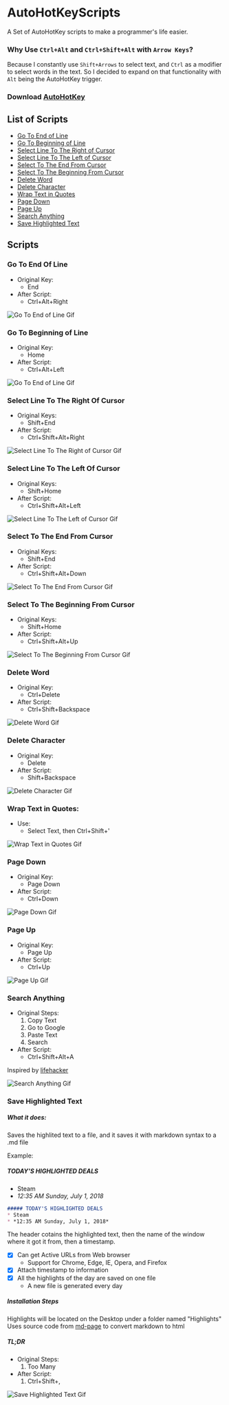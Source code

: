 # AutoHotKeyScripts

A Set of AutoHotKey scripts to make a programmer's life easier.

### Why Use `Ctrl+Alt` and `Ctrl+Shift+Alt` with `Arrow Keys`?
Because I constantly use `Shift+Arrows` to select text, and `Ctrl` as a modifier to select words in the text. So I decided to expand on that functionality with `Alt` being the AutoHotKey trigger.

### Download [AutoHotKey][AutoHotKey]

## List of Scripts
* [Go To End of Line](#go-to-end-of-line)
* [Go To Beginning of Line](#go-to-beginning-of-line)
* [Select Line To The Right of Cursor](#select-line-to-the-right-of-cursor)
* [Select Line To The Left of Cursor](#select-line-to-the-left-of-cursor)
* [Select To The End From Cursor](#select-to-the-end-from-cursor)
* [Select To The Beginning From Cursor](#select-to-the-beginning-from-cursor)
* [Delete Word](#delete-word)
* [Delete Character](#delete-character)
* [Wrap Text in Quotes](#wrap-text-in-quotes)
* [Page Down](#page-down)
* [Page Up](#page-up)
* [Search Anything](#search-anything)
* [Save Highlighted Text](#save-highlighted-text)

## Scripts
### Go To End Of Line
* Original Key:
  * End
* After Script:
  * Ctrl+Alt+Right

![Go To End of Line Gif][1]

### Go To Beginning of Line
* Original Key:
  * Home
* After Script:
  * Ctrl+Alt+Left

![Go To End of Line Gif][2]

### Select Line To The Right Of Cursor
* Original Keys:
  * Shift+End
* After Script:
  * Ctrl+Shift+Alt+Right

![Select Line To The Right of Cursor Gif][3]

### Select Line To The Left Of Cursor
* Original Keys:
  * Shift+Home
* After Script:
  * Ctrl+Shift+Alt+Left

![Select Line To The Left of Cursor Gif][4]

### Select To The End From Cursor
* Original Keys:
  * Shift+End
* After Script:
  * Ctrl+Shift+Alt+Down

![Select To The End From Cursor Gif][5]

### Select To The Beginning From Cursor
* Original Keys:
  * Shift+Home
* After Script:
  * Ctrl+Shift+Alt+Up

![Select To The Beginning From Cursor Gif][6]

### Delete Word
* Original Key:
  * Ctrl+Delete
* After Script:
  * Ctrl+Shift+Backspace

![Delete Word Gif][10]

### Delete Character
* Original Key:
  * Delete
* After Script:
  * Shift+Backspace

![Delete Character Gif][13]

### Wrap Text in Quotes:
* Use:
  * Select Text, then Ctrl+Shift+'

![Wrap Text in Quotes Gif][11]

### Page Down
* Original Key:
  * Page Down
* After Script:
  * Ctrl+Down

![Page Down Gif][8]

### Page Up
* Original Key:
  * Page Up
* After Script:
  * Ctrl+Up

![Page Up Gif][9]

### Search Anything
* Original Steps:
  1. Copy Text
  2. Go to Google
  3. Paste Text
  4. Search
* After Script:
  * Ctrl+Shift+Alt+A

Inspired by [lifehacker][lifehacker]

![Search Anything Gif][7]

### Save Highlighted Text
##### What it does:
Saves the highlited text to a file, and it saves it with markdown syntax to a .md file

Example:
##### TODAY'S HIGHLIGHTED DEALS
* Steam
* *12:35 AM Sunday, July 1, 2018*

```Markdown
##### TODAY'S HIGHLIGHTED DEALS
* Steam
* *12:35 AM Sunday, July 1, 2018*
```
The header cotains the highlighted text, then the name of the window where it got it from, then a timestamp.

- [x] Can get Active URLs from Web browser
  * Support for Chrome, Edge, IE, Opera, and Firefox
- [x] Attach timestamp to information
- [x] All the highlights of the day are saved on one file
  * A new file is generated every day

##### Installation Steps
Highlights will be located on the Desktop under a folder named "Highlights"
Uses source code from [md-page][md-page] to convert
markdown to html

##### TL;DR
* Original Steps:
  1. Too Many
* After Script:
  1. Ctrl+Shift+,

![Save Highlighted Text Gif][12]

<!-- Image Paths -->
[1]: media/GoToEndOfLine.gif
[2]: media/GoToBegginingOfLine.gif
[3]: media/SelectLineToTheRightOfCursor.gif
[4]: media/SelectLineToTheLeftOfCursor.gif
[5]: media/SelectToTheEndFromCursor.gif
[6]: media/SelectToTheBeginningFromCursor.gif
[7]: media/SearchAnything.gif
[8]: media/PageDown.gif
[9]: media/PageUp.gif
[10]: media/DeleteWord.gif
[11]: media/wrapTextInQuotes.gif
[12]: media/saveHighlightedText.gif
[13]: media/deleteCharacter.gif

[lifehacker]: https://lifehacker.com/5598693/the-best-time-saving-autohotkey-tricks-you-should-be-using
[AutoHotKey]: https://autohotkey.com/download/
[md-page]: https://github.com/oscarmorrison/md-page
